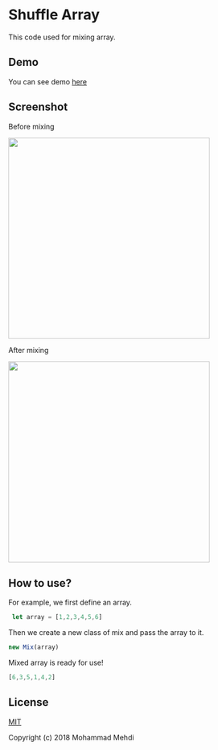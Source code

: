 # Shuffle Array
This code used for mixing array.
## Demo
You can see demo [here](https://favecode.github.io/mix)

## Screenshot
Before mixing

<img src="https://favecode.github.io/mix/before.png" width="400"/>

After mixing

<img src="https://favecode.github.io/mix/after.png" width="400"/>

## How to use?
For example, we first define an array.
```js
 let array = [1,2,3,4,5,6]
 ```
 Then we create a new class of mix and pass the array to it.
 ```js
 new Mix(array)
 ```
Mixed array is ready for use!
```js
[6,3,5,1,4,2]
```
## License
[MIT](https://github.com/favecode/mix/blob/master/LICENSE)

Copyright (c) 2018 Mohammad Mehdi